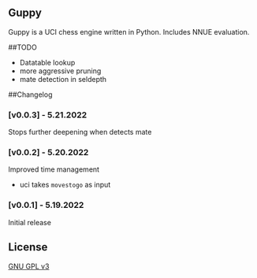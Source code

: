 ## Guppy
Guppy is a UCI chess engine written in Python. Includes NNUE evaluation.

##TODO
* Datatable lookup
* more aggressive pruning
* mate detection in seldepth

##Changelog

### [v0.0.3] - 5.21.2022
Stops further deepening when detects mate 
### [v0.0.2] - 5.20.2022
Improved time management
* uci takes `movestogo` as input
### [v0.0.1] - 5.19.2022
Initial release

## License
[GNU GPL v3](https://github.com/kahngjoonkoh/guppy/blob/main/LICENSE)
